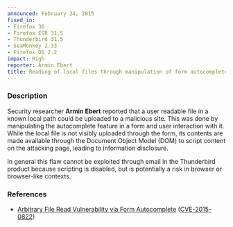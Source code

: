 ```yaml
---
announced: February 24, 2015
fixed_in:
- Firefox 36
- Firefox ESR 31.5
- Thunderbird 31.5
- SeaMonkey 2.33
- Firefox OS 2.2
impact: High
reporter: Armin Ebert
title: Reading of local files through manipulation of form autocomplete
---
```


<h3>Description</h3>

<p>Security researcher <strong>Armin Ebert</strong> reported that a user
readable file in a known local path could be uploaded to a malicious site. This
was done by manipulating the autocomplete feature in a form and user interaction
with it. While the local file is not visibly uploaded through the form, its
contents are made available through the Document Object Model (DOM) to script
content on the attacking page, leading to information disclosure.
</p>

<p class="note">In general this flaw cannot be exploited through email in the
Thunderbird product because scripting is disabled, but is potentially a risk in
browser or browser-like contexts.</p>

<h3>References</h3>

<ul>
  <li><a href="https://bugzilla.mozilla.org/show_bug.cgi?id=1110557">
       Arbitrary File Read Vulnerability via Form Autocomplete</a>
(<a href="http://cve.mitre.org/cgi-bin/cvename.cgi?name=CVE-2015-0822"
class="ex-ref">CVE-2015-0822</a>)</li>
</ul>




